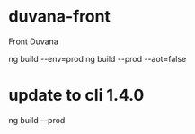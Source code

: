 # duvana-front
Front Duvana

ng build --env=prod
ng build --prod --aot=false

# update to cli 1.4.0
ng build --prod